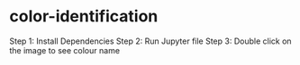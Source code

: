# color-identification

Step 1: Install Dependencies
Step 2: Run Jupyter file
Step 3: Double click on the image to see colour name
